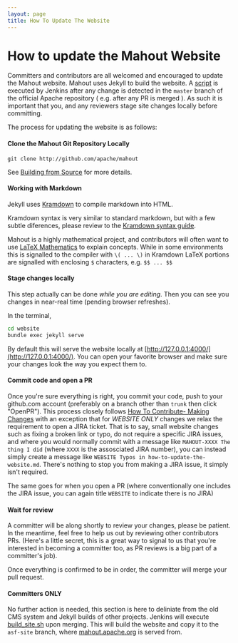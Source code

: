 ```yaml
---
layout: page
title: How To Update The Website
---
```


# How to update the Mahout Website

Committers and contributors are all welcomed and encouraged to update the Mahout website.
 Mahout uses Jekyll to build the website. A [script](https://github.com/apache/mahout/blob/master/website/build_site.sh)
 is executed by Jenkins after any change is detected in the `master` branch of the official Apache repository (
 e.g. after any PR is merged ). As such it is important that you, and any reviewers stage site changes locally before
 committing. 
 
 The process for updating the website is as follows:
 
#### Clone the Mahout Git Repository Locally

```git clone http://github.com/apache/mahout```

See [Building from Source](/developers/buildingmahout.html#getting-code) for more details.

#### Working with Markdown

Jekyll uses [Kramdown](https://kramdown.gettalong.org/syntax.html) to compile markdown into HTML. 

Kramdown syntax is very similar to standard markdown, but with a few subtle diferences, please review
to the [Kramdown syntax guide](https://kramdown.gettalong.org/syntax.html).

Mahout is a highly mathematical project, and contributors will often want to use [LaTeX Mathematics](https://en.wikibooks.org/wiki/LaTeX/Mathematics)
to explain concepts.  While in some environments this is signalled to the compiler with `\( ... \)` in Kramdown
LaTeX portions are signalled with enclosing `$` characters, e.g. `$$ ... $$`

#### Stage changes locally

This step actually can be done _while you are editing_. Then you can see you changes in near-real time 
(pending browser refreshes). 

In the terminal,

```bash
cd website
bundle exec jekyll serve
```

By default this will serve the website locally at [http://127.0.0.1:4000/](http://127.0.0.1:4000/). You can
open your favorite browser and make sure your changes look the way you expect them to.

#### Commit code and open a PR

Once you're sure everything is right, you commit your code, push to your github.com account (preferably on a branch other than `trunk`
then click "OpenPR"). This process closely follows [How To Contribute- Making Changes](/developers/how-to-contribute.html#HowToContribute-MakingChanges) with an exception that for _WEBSITE ONLY_ changes we relax the requirement to open a JIRA ticket. That is to say, small
website changes such as fixing a broken link or typo, do not require a specific JIRA issues, and where you would normally 
commit with a message like `MAHOUT-XXXX The thing I did` (where `XXXX` is the assosciated JIRA number), you can instead 
simply create a message like `WEBSITE Typos in how-to-update-the-website.md`.  There's nothing to stop you from making a 
JIRA issue, it simply isn't required. 

The same goes for when you open a PR (where conventionally one includes the JIRA issue, you can again title `WEBSITE` to indicate
there is no JIRA)

#### Wait for review

A committer will be along shortly to review your changes, please be patient. In the meantime, feel free to help us out by reviewing
other contributors PRs. (Here's a little secret, this is a great way to signal to us that you're interested in becoming a committer too,
as PR reviews is a big part of a committer's job).

Once everything is confirmed to be in order, the committer will merge your pull request. 

#### Committers ONLY

No further action is needed, this section is here to deliniate from the old CMS system and Jekyll builds of other projects. Jenkins
will execute [build_site.sh](https://github.com/apache/mahout/blob/trunk/website/build_site.sh) upon merging. This will build the website and
copy it to the `asf-site` branch, where [mahout.apache.org](http://mahout.apache.org) is served from. 

